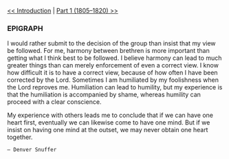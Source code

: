[<< Introduction](Introduction.md)  |  [Part 1 (1805–1820) >>](Sections/Section%201%20-%20Joseph%20Smith%20History/Part%201%20(1805–1820).md)

### EPIGRAPH

I would rather submit to the decision of the group than insist that my view be followed. For me, harmony between brethren is more important than getting what I think best to be followed. I believe harmony can lead to much greater things than can merely enforcement of even a correct view. I know how difficult it is to have a correct view, because of how often I have been corrected by the Lord. Sometimes I am humiliated by my foolishness when the Lord reproves me. Humiliation can lead to humility, but my experience is that the humiliation is accompanied by shame, whereas humility can proceed with a clear conscience.

My experience with others leads me to conclude that if we can have one heart first, eventually we can likewise come to have one mind. But if we insist on having one mind at the outset, we may never obtain one heart together.


    — Denver Snuffer